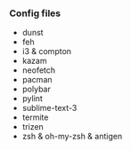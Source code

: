 ### Config files

- dunst
- feh
- i3 & compton
- kazam
- neofetch
- pacman
- polybar
- pylint
- sublime-text-3
- termite
- trizen
- zsh & oh-my-zsh & antigen

